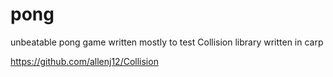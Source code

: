 # pong
unbeatable pong game written mostly to test Collision library written in carp

https://github.com/allenj12/Collision
